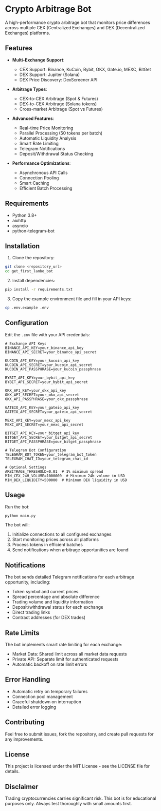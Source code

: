 # Crypto Arbitrage Bot

A high-performance crypto arbitrage bot that monitors price differences across multiple CEX (Centralized Exchanges) and DEX (Decentralized Exchanges) platforms.

## Features

- **Multi-Exchange Support**:
  - CEX Support: Binance, KuCoin, Bybit, OKX, Gate.io, MEXC, BitGet
  - DEX Support: Jupiter (Solana)
  - DEX Price Discovery: DexScreener API

- **Arbitrage Types**:
  - CEX-to-CEX Arbitrage (Spot & Futures)
  - DEX-to-CEX Arbitrage (Solana tokens)
  - Cross-market Arbitrage (Spot vs Futures)

- **Advanced Features**:
  - Real-time Price Monitoring
  - Parallel Processing (50 tokens per batch)
  - Automatic Liquidity Analysis
  - Smart Rate Limiting
  - Telegram Notifications
  - Deposit/Withdrawal Status Checking

- **Performance Optimizations**:
  - Asynchronous API Calls
  - Connection Pooling
  - Smart Caching
  - Efficient Batch Processing

## Requirements

- Python 3.8+
- aiohttp
- asyncio
- python-telegram-bot

## Installation

1. Clone the repository:
```bash
git clone <repository_url>
cd get_first_lambo_bot
```

2. Install dependencies:
```bash
pip install -r requirements.txt
```

3. Copy the example environment file and fill in your API keys:
```bash
cp .env.example .env
```

## Configuration

Edit the `.env` file with your API credentials:

```env
# Exchange API Keys
BINANCE_API_KEY=your_binance_api_key
BINANCE_API_SECRET=your_binance_api_secret

KUCOIN_API_KEY=your_kucoin_api_key
KUCOIN_API_SECRET=your_kucoin_api_secret
KUCOIN_API_PASSPHRASE=your_kucoin_passphrase

BYBIT_API_KEY=your_bybit_api_key
BYBIT_API_SECRET=your_bybit_api_secret

OKX_API_KEY=your_okx_api_key
OKX_API_SECRET=your_okx_api_secret
OKX_API_PASSPHRASE=your_okx_passphrase

GATEIO_API_KEY=your_gateio_api_key
GATEIO_API_SECRET=your_gateio_api_secret

MEXC_API_KEY=your_mexc_api_key
MEXC_API_SECRET=your_mexc_api_secret

BITGET_API_KEY=your_bitget_api_key
BITGET_API_SECRET=your_bitget_api_secret
BITGET_API_PASSPHRASE=your_bitget_passphrase

# Telegram Bot Configuration
TELEGRAM_BOT_TOKEN=your_telegram_bot_token
TELEGRAM_CHAT_ID=your_telegram_chat_id

# Optional Settings
ARBITRAGE_THRESHOLD=0.01  # 1% minimum spread
MIN_CEX_24H_VOLUME=1000000  # Minimum 24h volume in USD
MIN_DEX_LIQUIDITY=500000  # Minimum DEX liquidity in USD
```

## Usage

Run the bot:
```bash
python main.py
```

The bot will:
1. Initialize connections to all configured exchanges
2. Start monitoring prices across all platforms
3. Process tokens in efficient batches
4. Send notifications when arbitrage opportunities are found

## Notifications

The bot sends detailed Telegram notifications for each arbitrage opportunity, including:
- Token symbol and current prices
- Spread percentage and absolute difference
- Trading volume and liquidity information
- Deposit/withdrawal status for each exchange
- Direct trading links
- Contract addresses (for DEX trades)

## Rate Limits

The bot implements smart rate limiting for each exchange:
- Market Data: Shared limit across all market data requests
- Private API: Separate limit for authenticated requests
- Automatic backoff on rate limit errors

## Error Handling

- Automatic retry on temporary failures
- Connection pool management
- Graceful shutdown on interruption
- Detailed error logging

## Contributing

Feel free to submit issues, fork the repository, and create pull requests for any improvements.

## License

This project is licensed under the MIT License - see the LICENSE file for details.

## Disclaimer

Trading cryptocurrencies carries significant risk. This bot is for educational purposes only. Always test thoroughly with small amounts first. 